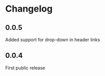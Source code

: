 # Changelog

## 0.0.5

Added support for drop-down in header links

## 0.0.4

First public release

